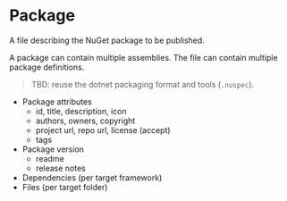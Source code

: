 # Package

A file describing the NuGet package to be published.

A package can contain multiple assemblies.
The file can contain multiple package definitions.

> TBD: reuse the dotnet packaging format and tools (`.nuspec`).

- Package attributes
  - id, title, description, icon
  - authors, owners, copyright
  - project url, repo url, license (accept)
  - tags
- Package version
  - readme
  - release notes
- Dependencies (per target framework)
- Files (per target folder)
